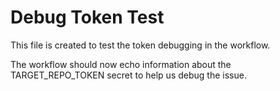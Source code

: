 # Debug Token Test

This file is created to test the token debugging in the workflow.

The workflow should now echo information about the TARGET_REPO_TOKEN secret to help us debug the issue. 